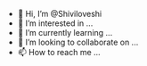- 👋 Hi, I’m @Shiviloveshi
- 👀 I’m interested in ...
- 🌱 I’m currently learning ...
- 💞️ I’m looking to collaborate on ...
- 📫 How to reach me ...

<!---
Shiviloveshi/Shiviloveshi is a ✨ special ✨ repository because its `README.md` (this file) appears on your GitHub profile.
You can click the Preview link to take a look at your changes.
--->
